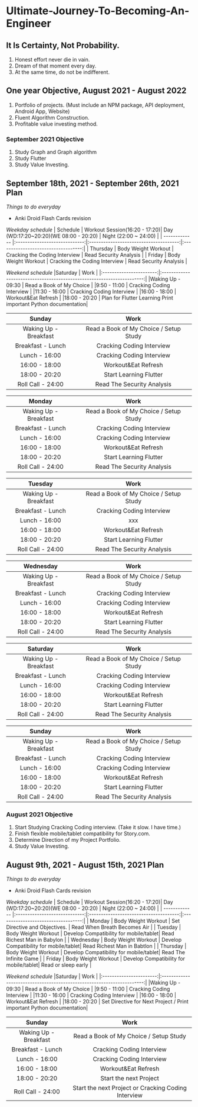 # Ultimate-Journey-To-Becoming-An-Engineer

## It Is Certainty, Not Probability.
1. Honest effort never die in vain.
2. Dream of that moment every day.
3. At the same time, do not be indifferent.

## One year Objective, August 2021 - August 2022
1. Portfolio of projects. (Must include an NPM package, API deployment, Android App, Website)
2. Fluent Algorithm Construction. 
3. Profitable value investing method.

### September 2021 Objective
1. Study Graph and Graph algorithm
2. Study Flutter
5. Study Value Investing.

## September 18th, 2021 - September 26th, 2021 Plan
*Things to do everyday*
- Anki Droid Flash Cards revision

*Weekday schedule*
| Schedule      | Workout Session(16:20 - 17:20)| Day (WD:17:20~20:20)(WE 08:00 - 20:20) | Night (22:00 ~ 24:00)               |
| ------------- |:-----------------------------:|:--------------------------------------:|:-----------------------------------:|
| Thursday      |       Body Weight Workout     | Cracking the Coding Interview          | Read Security Analysis              |
| Friday        |       Body Weight Workout     | Cracking the Coding Interview          | Read Security Analysis              |

*Weekend schedule*
|Saturday                 | Work                                                                   |
|:-----------------------:|:----------------------------------------------------------------------:|
|Waking Up - 09:30        | Read a Book of My Choice                                               |
|9:50      - 11:00        | Cracking Coding Interview                                              |
|11:30     - 16:00        | Cracking Coding Interview                                              |
|16:00     - 18:00        | Workout&Eat Refresh                                                    |
|18:00     - 20:20        | Plan for Flutter Learning          Print important Python documentation|

|Sunday                   | Work                                                                   |
|:-----------------------:|:----------------------------------------------------------------------:|
|Waking Up - Breakfast    | Read a Book of My Choice / Setup Study                                 |
|Breakfast - Lunch        | Cracking Coding Interview                                              |
|Lunch     - 16:00        | Cracking Coding Interview                                              |
|16:00     - 18:00        | Workout&Eat Refresh                                                    |
|18:00     - 20:20        | Start Learning Flutter                                                 |
|Roll Call - 24:00        | Read The Security Analysis                                             |

|Monday                   | Work                                                                   |
|:-----------------------:|:----------------------------------------------------------------------:|
|Waking Up - Breakfast    | Read a Book of My Choice / Setup Study                                 |
|Breakfast - Lunch        | Cracking Coding Interview                                              |
|Lunch     - 16:00        | Cracking Coding Interview                                              |
|16:00     - 18:00        | Workout&Eat Refresh                                                    |
|18:00     - 20:20        | Start Learning Flutter                                                 |
|Roll Call - 24:00        | Read The Security Analysis                                             |

|Tuesday             | Work                                                                   |
|:-----------------------:|:----------------------------------------------------------------------:|
|Waking Up - Breakfast    | Read a Book of My Choice / Setup Study                                 |
|Breakfast - Lunch        | Cracking Coding Interview                                              |
|Lunch     - 16:00        |             xxx                                                        |
|16:00     - 18:00        | Workout&Eat Refresh                                                    |
|18:00     - 20:20        | Start Learning Flutter                                                 |
|Roll Call - 24:00        | Read The Security Analysis                                             |

|Wednesday                | Work                                                                   |
|:-----------------------:|:----------------------------------------------------------------------:|
|Waking Up - Breakfast    | Read a Book of My Choice / Setup Study                                 |
|Breakfast - Lunch        | Cracking Coding Interview                                              |
|Lunch     - 16:00        | Cracking Coding Interview                                              |
|16:00     - 18:00        | Workout&Eat Refresh                                                    |
|18:00     - 20:20        | Start Learning Flutter                                                 |
|Roll Call - 24:00        | Read The Security Analysis                                             |

|Saturday                 | Work                                                                   |
|:-----------------------:|:----------------------------------------------------------------------:|
|Waking Up - Breakfast    | Read a Book of My Choice / Setup Study                                 |
|Breakfast - Lunch        | Cracking Coding Interview                                              |
|Lunch     - 16:00        | Cracking Coding Interview                                              |
|16:00     - 18:00        | Workout&Eat Refresh                                                    |
|18:00     - 20:20        | Start Learning Flutter                                                 |
|Roll Call - 24:00        | Read The Security Analysis                                             |

|Sunday                   | Work                                                                   |
|:-----------------------:|:----------------------------------------------------------------------:|
|Waking Up - Breakfast    | Read a Book of My Choice / Setup Study                                 |
|Breakfast - Lunch        | Cracking Coding Interview                                              |
|Lunch     - 16:00        | Cracking Coding Interview                                              |
|16:00     - 18:00        | Workout&Eat Refresh                                                    |
|18:00     - 20:20        | Start Learning Flutter                                                 |
|Roll Call - 24:00        | Read The Security Analysis                                             |


### August 2021 Objective
1. Start Studying Cracking Coding interview. (Take it slow. I have time.)
2. Finish flexible mobile/tablet compatibility for Story.com.
4. Determine Direction of my Project Portfolio.
5. Study Value Investing.

## August 9th, 2021 - August 15th, 2021 Plan
*Things to do everyday*
- Anki Droid Flash Cards revision

*Weekday schedule*
| Schedule      | Workout Session(16:20 - 17:20)| Day (WD:17:20~20:20)(WE 08:00 - 20:20) | Night (22:00 ~ 24:00)               |
| ------------- |:-----------------------------:|:--------------------------------------:|:-----------------------------------:|
| Monday        |       Body Weight Workout     | Set Directive and Objectives.          | Read When Breath Becomes Air        |
| Tuesday       |       Body Weight Workout     | Develop Compatibility for mobile/tablet| Read Richest Man in Babylon         |
| Wednesday     |       Body Weight Workout     | Develop Compatibility for mobile/tablet| Read Richest Man in Babtlon         |
| Thursday      |       Body Weight Workout     | Develop Compatibility for mobile/tablet| Read The Infinite Game              |
| Friday        |       Body Weight Workout     | Develop Compatibility for mobile/tablet| Read or sleep early                 |

*Weekend schedule*
|Saturday                 | Work                                                                   |
|:-----------------------:|:----------------------------------------------------------------------:|
|Waking Up - 09:30        | Read a Book of My Choice                                               |
|9:50      - 11:00        | Cracking Coding Interview                                              |
|11:30     - 16:00        | Cracking Coding Interview                                              |
|16:00     - 18:00        | Workout&Eat Refresh                                                    |
|18:00     - 20:20        | Set Directive for Next Project  /  Print important Python documentation|

|Sunday                   | Work                                                                   |
|:-----------------------:|:----------------------------------------------------------------------:|
|Waking Up - Breakfast    | Read a Book of My Choice / Setup Study                                 |
|Breakfast - Lunch        | Cracking Coding Interview                                              |
|Lunch     - 16:00        | Cracking Coding Interview                                              |
|16:00     - 18:00        | Workout&Eat Refresh                                                    |
|18:00     - 20:20        | Start the next Project                                                 |
|Roll Call - 24:00        | Start the next Project or Cracking Coding Interview                    |
